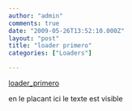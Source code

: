 ```yaml
---
author: "admin"
comments: true
date: "2009-05-26T13:52:10.000Z"
layout: "post"
title: "loader primero"
categories: ["Loaders"]

---
```

[](http://wp-manager.silex-ria.org/wp-content/uploads/2009/05/loader_primero.swf)



[loader_primero](http://wp-manager.silex-ria.org/wp-content/uploads/2009/05/loader_primero.swf)


en le placant ici le texte est visible


